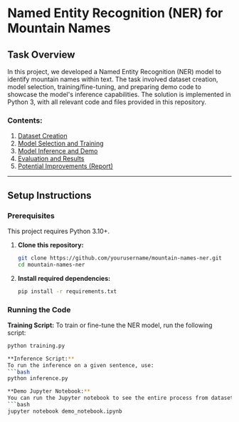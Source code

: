 # Named Entity Recognition (NER) for Mountain Names

## Task Overview
In this project, we developed a Named Entity Recognition (NER) model to identify mountain names within text. The task involved dataset creation, model selection, training/fine-tuning, and preparing demo code to showcase the model's inference capabilities. The solution is implemented in Python 3, with all relevant code and files provided in this repository.

### Contents:
1. [Dataset Creation](#dataset-creation)
2. [Model Selection and Training](#model-selection-and-training)
3. [Model Inference and Demo](#model-inference-and-demo)
4. [Evaluation and Results](#evaluation-and-results)
5. [Potential Improvements (Report)](#potential-improvements-report)

---

## Setup Instructions

### Prerequisites

This project requires Python 3.10+.

1. **Clone this repository:**
   ```bash
   git clone https://github.com/yourusername/mountain-names-ner.git
   cd mountain-names-ner
   
2. **Install required dependencies:**
   ```bash
   pip install -r requirements.txt

### Running the Code
**Training Script:**
To train or fine-tune the NER model, run the following script:
```bash
python training.py

**Inference Script:**
To run the inference on a given sentence, use:
```bash
python inference.py

**Demo Jupyter Notebook:**
You can run the Jupyter notebook to see the entire process from dataset preparation to inference:
```bash
jupyter notebook demo_notebook.ipynb
   
